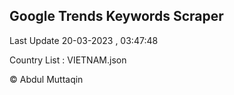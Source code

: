 

## Google Trends Keywords Scraper 
 
Last Update 20-03-2023 , 03:47:48

Country List :
VIETNAM.json



© Abdul Muttaqin 
